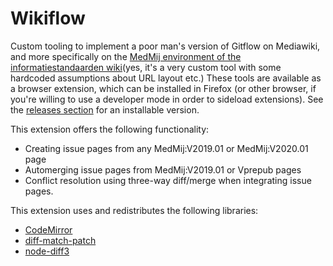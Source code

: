 # Wikiflow

Custom tooling to implement a poor man's version of Gitflow on Mediawiki, and more specifically on the [MedMij environment of the informatiestandaarden wiki](http://informatiestandaarden.nictiz.nl/wiki/MedMij:V2020.01)(yes, it's a very custom tool with some hardcoded assumptions about URL layout etc.) These tools are available as a browser extension, which can be installed in Firefox (or other browser, if you're willing to use a developer mode in order to sideload extensions). See the [releases section](https://github.com/Nictiz/Nictiz-tooling-wikiflow/releases) for an installable version.

This extension offers the following functionality:

* Creating issue pages from any MedMij:V2019.01 or MedMij:V2020.01 page
* Automerging issue pages from MedMij:V2019.01 or Vprepub pages
* Conflict resolution using three-way diff/merge when integrating issue pages.

This extension uses and redistributes the following libraries:

* [CodeMirror](https://codemirror.net/index.html)
* [diff-match-patch](https://github.com/google/diff-match-patch)
* [node-diff3](https://www.npmjs.com/package/node-diff3)
